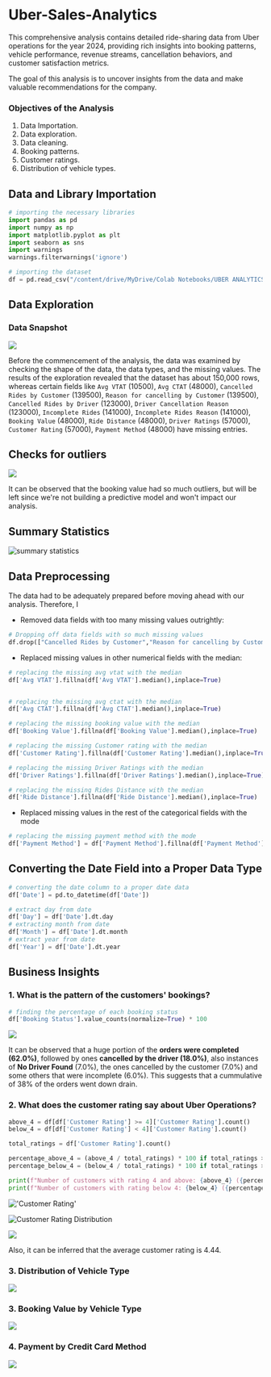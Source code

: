 # Uber-Sales-Analytics
This comprehensive analysis contains detailed ride-sharing data from Uber operations for the year 2024, providing rich insights into booking patterns, vehicle performance, revenue streams, cancellation behaviors, and customer satisfaction metrics.

The goal of this analysis is to uncover insights from the data and make valuable recommendations for the company.

### Objectives of the Analysis
1. Data Importation.
2. Data exploration.
3. Data cleaning.
4. Booking patterns.
5. Customer ratings.
6. Distribution of vehicle types.


## Data and Library Importation

 ```python
# importing the necessary libraries
import pandas as pd
import numpy as np
import matplotlib.pyplot as plt
import seaborn as sns
import warnings
warnings.filterwarnings('ignore')
```

```python
# importing the dataset
df = pd.read_csv("/content/drive/MyDrive/Colab Notebooks/UBER ANALYTICS/ncr_ride_bookings.csv")
```


## Data Exploration
### Data Snapshot
![](data_head.png)

Before the commencement of the analysis, the data was examined by checking the shape of the data, the data types, and the missing values. The results of 
the exploration revealed that the dataset has about 150,000 rows, whereas certain fields like `Avg VTAT`	(10500), `Avg CTAT`	(48000), `Cancelled Rides by Customer`	(139500), `Reason for cancelling by Customer`	(139500), `Cancelled Rides by Driver`	(123000), `Driver Cancellation Reason`	(123000), `Incomplete Rides`	(141000), `Incomplete Rides Reason`	(141000), `Booking Value`	(48000), `Ride Distance`	(48000), `Driver Ratings`	(57000), `Customer Rating`	(57000), `Payment Method`	(48000) have missing entries.




## Checks for outliers
![](box_plot.png)

It can be observed that the booking value had so much outliers, but will be left since we're not building a predictive model and won't impact our analysis.

## Summary Statistics
![summary statistics](summary_statistics.png)





## Data Preprocessing


The data had to be adequately prepared before moving ahead with our analysis. Therefore, I
* Removed data fields with too many missing values outrightly:
  
```python
# Dropping off data fields with so much missing values
df.drop(["Cancelled Rides by Customer","Reason for cancelling by Customer","Cancelled Rides by Driver","Driver Cancellation Reason","Incomplete Rides","Incomplete Rides Reason"],axis=1,inplace=True)
```


* Replaced missing values in other numerical fields with the median:

```python
# replacing the missing avg vtat with the median
df['Avg VTAT'].fillna(df['Avg VTAT'].median(),inplace=True)


# replacing the missing avg ctat with the median
df['Avg CTAT'].fillna(df['Avg CTAT'].median(),inplace=True)

# replacing the missing booking value with the median
df['Booking Value'].fillna(df['Booking Value'].median(),inplace=True)

# replacing the missing Customer rating with the median
df['Customer Rating'].fillna(df['Customer Rating'].median(),inplace=True)

# replacing the missing Driver Ratings with the median
df['Driver Ratings'].fillna(df['Driver Ratings'].median(),inplace=True)

# replacing the missing Rides Distance with the median
df['Ride Distance'].fillna(df['Ride Distance'].median(),inplace=True)
```

* Replaced missing values in the rest of the categorical fields with the mode

```python
# replacing the missing payment method with the mode
df['Payment Method'] = df['Payment Method'].fillna(df['Payment Method'].mode()[0])
```

## Converting the Date Field into a Proper Data Type

```python
# converting the date column to a proper date data
df['Date'] = pd.to_datetime(df['Date'])

# extract day from date
df['Day'] = df['Date'].dt.day
# extracting month from date
df['Month'] = df['Date'].dt.month
# extract year from date
df['Year'] = df['Date'].dt.year
```



## Business Insights
### 1. What is the pattern of the customers' bookings?

```python
# finding the percentage of each booking status
df['Booking Status'].value_counts(normalize=True) * 100
```
   
![](booking_status.png)

It can be observed that a huge portion of the **orders were completed (62.0%)**, followed by ones **cancelled by the driver (18.0%)**, also instances of **No Driver Found** (7.0%),
the ones cancelled by the customer (7.0%) and some others that were incomplete (6.0%). This suggests that a cummulative of 38% of the orders went down drain.


### 2. What does the customer rating say about Uber Operations?

```python
above_4 = df[df['Customer Rating'] >= 4]['Customer Rating'].count()
below_4 = df[df['Customer Rating'] < 4]['Customer Rating'].count()

total_ratings = df['Customer Rating'].count()

percentage_above_4 = (above_4 / total_ratings) * 100 if total_ratings > 0 else 0
percentage_below_4 = (below_4 / total_ratings) * 100 if total_ratings > 0 else 0

print(f"Number of customers with rating 4 and above: {above_4} ({percentage_above_4:.2f}%)")
print(f"Number of customers with rating below 4: {below_4} ({percentage_below_4:.2f}%)")
```

!['Customer Rating'](customer_rating.png)



![Customer Rating Distribution](pie.png)

![](customersss.png)


Also, it can be inferred that the average customer rating is 4.44.

### 3. Distribution of Vehicle Type
![](vehicle_type.png)



### 3. Booking Value by Vehicle Type
![](booking_value_by_vehicle_type.png)



### 4. Payment by Credit Card Method
![](booking_value_by_payment.png)





